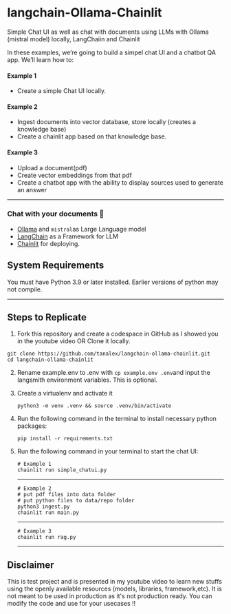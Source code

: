 # langchain-Ollama-Chainlit

Simple Chat UI as well as chat with documents using LLMs with Ollama (mistral model) locally, LangChaiin and Chainlit
  
In these examples, we’re going to build a simpel chat UI and a chatbot QA app. We’ll learn how to:
#### Example 1
- Create a simple Chat UI locally.

#### Example 2
- Ingest documents into vector database, store locally (creates a knowledge base)
- Create a chainlit app based on that knowledge base.

#### Example 3
- Upload a document(pdf)
- Create vector embeddings from that pdf
- Create a chatbot app with the ability to display sources used to generate an answer
---

### Chat with your documents 🚀
- [Ollama](https://ollama.ai/) and `mistral`as Large Language model
- [LangChain](https://python.langchain.com/en/latest/modules/models/llms/integrations/huggingface_hub.html) as a Framework for LLM
- [Chainlit](https://docs.chainlit.io/) for deploying.

## System Requirements

You must have Python 3.9 or later installed. Earlier versions of python may not compile.  

---

## Steps to Replicate 

1. Fork this repository and create a codespace in GitHub as I showed you in the youtube video OR Clone it locally.
```
git clone https://github.com/tanalex/langchain-ollama-chainlit.git
cd langchain-ollama-chainlit
```

2. Rename example.env to .env with `cp example.env .env`and input the langsmith environment variables. This is optional.

3. Create a virtualenv and activate it
   ```
   python3 -m venv .venv && source .venv/bin/activate
   ```

4. Run the following command in the terminal to install necessary python packages:
   ```
   pip install -r requirements.txt
   ```

5. Run the following command in your terminal to start the chat UI:
   ```
   # Example 1
   chainlit run simple_chatui.py
   ```
   ---
    ```
   # Example 2
   # put pdf files into data folder
   # put python files to data/repo folder
   python3 ingest.py
   chainlit run main.py
   ```
   ---
    ```
   # Example 3
   chainlit run rag.py
   ```

   ---
## Disclaimer
This is test project and is presented in my youtube video to learn new stuffs using the openly available resources (models, libraries, framework,etc). It is not meant to be used in production as it's not production ready. You can modify the code and use for your usecases !!

